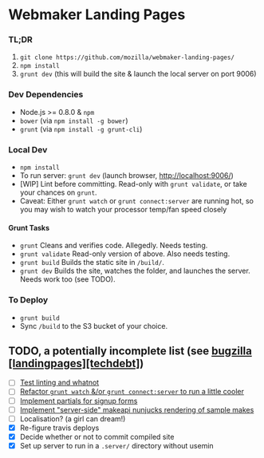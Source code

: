# Webmaker Landing Pages

### TL;DR

1. `git clone https://github.com/mozilla/webmaker-landing-pages/`
2. `npm install`
3. `grunt dev` (this will build the site & launch the local server on port 9006)


### Dev Dependencies

- Node.js >= 0.8.0 & `npm`
- `bower` (via `npm install -g bower`)
- `grunt` (via `npm install -g grunt-cli`)

### Local Dev

- `npm install`
- To run server: `grunt dev` (launch browser, <http://localhost:9006/>)
- [WIP] Lint before committing. Read-only with `grunt validate`, or take your
chances on `grunt`.
- Caveat: Either `grunt watch` or `grunt connect:server` are running hot, so you
may wish to watch your processor temp/fan speed closely

#### Grunt Tasks

- `grunt` Cleans and verifies code. Allegedly. Needs testing.
- `grunt validate` Read-only version of above. Also needs testing.
- `grunt build` Builds the static site in `/build/`.
- `grunt dev` Builds the site, watches the folder, and launches the server. Needs work too (see TODO).

### To Deploy

- `grunt build`
- Sync `/build` to the S3 bucket of your choice.

## TODO, a potentially incomplete list (see [bugzilla [landingpages][techdebt]](https://bugzilla.mozilla.org/buglist.cgi?list_id=10687679&status_whiteboard_type=allwordssubstr&query_format=advanced&status_whiteboard=[landingpages]%20[techdebt]&bug_status=UNCONFIRMED&bug_status=NEW&bug_status=ASSIGNED&bug_status=REOPENED))

- [ ] [Test linting and whatnot](https://bugzilla.mozilla.org/show_bug.cgi?id=1036445)
- [ ] [Refactor `grunt watch` &/or `grunt connect:server` to run a little cooler](https://bugzilla.mozilla.org/show_bug.cgi?id=1036189)
- [ ] [Implement partials for signup forms](https://bugzilla.mozilla.org/show_bug.cgi?id=1036447)
- [ ] [Implement "server-side" makeapi nunjucks rendering of sample makes](https://bugzilla.mozilla.org/show_bug.cgi?id=1036456)
- [ ] Localisation? (a girl can dream!)
- [x] Re-figure travis deploys
- [x] Decide whether or not to commit compiled site
- [x] Set up server to run in a `.server/` directory without usemin
